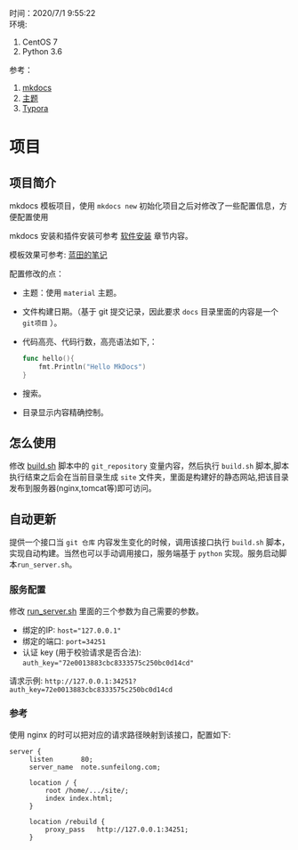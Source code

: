 时间：2020/7/1 9:55:22  
环境:
1.  CentOS 7
2.  Python 3.6

参考：

1. [mkdocs](https://www.mkdocs.org/)  
2. [主题](https://jamstackthemes.dev/ssg/mkdocs/)
3. [Typora](https://www.typora.io/)

# 项目
## 项目简介
mkdocs 模板项目，使用 `mkdocs new` 初始化项目之后对修改了一些配置信息，方便配置使用

mkdocs 安装和插件安装可参考 [软件安装](./软件安装.md) 章节内容。

模板效果可参考:  [蓝田的笔记](http://note.sunfeilong.com/)

配置修改的点：

* 主题：使用 `material` 主题。

* 文件构建日期。（基于 git 提交记录，因此要求 `docs` 目录里面的内容是一个 `git项目` ）。

* 代码高亮、代码行数，高亮语法如下,：

    ```go
    func hello(){
        fmt.Println("Hello MkDocs")
    }
    ```
    
* 搜索。

* 目录显示内容精确控制。

## 怎么使用

修改 [build.sh](./build.sh) 脚本中的 `git_repository` 变量内容，然后执行 `build.sh` 脚本,脚本执行结束之后会在当前目录生成 `site` 文件夹，里面是构建好的静态网站,把该目录发布到服务器(nginx,tomcat等)即可访问。

## 自动更新  
提供一个接口当 `git 仓库` 内容发生变化的时候，调用该接口执行 `build.sh` 脚本，实现自动构建。当然也可以手动调用接口，服务端基于 `python` 实现。服务启动脚本`run_server.sh`。

### 服务配置

修改 [run_server.sh](./run_server.sh) 里面的三个参数为自己需要的参数。

* 绑定的IP: `host="127.0.0.1"`
* 绑定的端口: `port=34251`
* 认证 key (用于校验请求是否合法): `auth_key="72e0013883cbc8333575c250bc0d14cd"`


请求示例: `http://127.0.0.1:34251?auth_key=72e0013883cbc8333575c250bc0d14cd`

### 参考 
使用 nginx 的时可以把对应的请求路径映射到该接口，配置如下:

```nginx
server {
     listen       80;
     server_name  note.sunfeilong.com;
     
     location / {
         root /home/.../site/;
         index index.html;
     }

     location /rebuild {
         proxy_pass   http://127.0.0.1:34251;
     }
```
